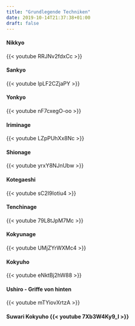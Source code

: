 ```yaml
---
title: "Grundlegende Techniken"
date: 2019-10-14T21:37:38+01:00
draft: false
---
```


<h4>Nikkyo</h4>
{{< youtube RRJNv2fdxCc >}}

<h4>Sankyo</h4>
{{< youtube IpLF2CZjaPY >}}

<h4>Yonkyo</h4>
{{< youtube nF7cxegO-oo >}}

<h4>Iriminage</h4>
{{< youtube LZpPUhXx8Nc >}}

<h4>Shionage</h4>
{{< youtube yrxY8NJnUbw >}}

<h4>Kotegaeshi</h4>
{{< youtube sC2I9Iotiu4 >}}

<h4>Tenchinage</h4>
{{< youtube 79L8tJpM7Mc >}}

<h4>Kokyunage</h4>
{{< youtube UMjZYrWXMc4 >}}

<h4>Kokyuho</h4>
{{< youtube eNktBj2hW88 >}}

<h4>Ushiro - Griffe von hinten</h4>
{{< youtube mTYiovXrtzA >}}

<h4>Suwari Kokyuho
{{< youtube 7Xb3W4Ky9_I >}} 